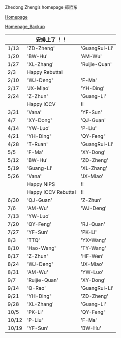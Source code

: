 Zhedong Zheng’s homepage
郑哲东

[Homepage](http://zdzheng.xyz)

[Homepage_Backup](http://zhengzhedong.oschina.io)

| | 安排上了 ！！| |
| ---- | ---- | ---- |
| 1/13 |'ZD-Zheng' | 'GuangRui-Li'|
| 1/20 |'BW-Hu'    |'AM-Wu'|
| 1/27 |'XL-Zhang' |'Ruijie-Quan' |
| 2/3  | Happy Rebuttal | |
| 2/10 |'WJ-Deng'  | 'F-Ma' |
| 2/17 |'JX-Miao'  | 'YH-Ding' |
| 2/24 |'Z-Zhun'   | 'Guang-Li'|
|      |  Happy ICCV| !!   |
| 3/31 |'Vana'  | 'YF-Sun'|
| 4/7  |'XY-Dong'  | 'QJ-Guan' |
| 4/14 |'YW-Luo'  | 'P-Liu' |
| 4/21 |'YH-Ding'  | 'QY-Feng'  |
| 4/28| 'T-Ruan' | 'GuangRui-Li'|
| 5/5 | 'F-Ma'| 'XY-Dong'|
| 5/12 | 'BW-Hu' | 'ZD-Zheng'|
| 5/19 | 'Guang-Li' | 'XL-Zhang'|
| 5/26 | 'Vana' | 'JX-Miao' |
|      |  Happy NIPS| !!   |
|      |  Happy ICCV Rebuttal| !!   |
| 6/30 |'QJ-Guan'| 'Z-Zhun'|
| 7/6  |'AM-Wu'| 'WJ-Deng'| 
| 7/13 | 'YW-Luo' |
| 7/20 | 'QY-Feng' | 'RJ-Quan'|
| 7/27 | 'YF-Sun'  |'PK-Li' |
| 8/3  | 'TTQ' | 'YX=Wang'|
| 8/10 | 'Hao-Wang'| 'TY-Wang' |
| 8/17 | 'Z-Zhun' | 'HF-Wen' |
| 8/24 | 'WJ-Deng' | 'JX-Miao'|
| 8/31 |'AM-Wu' | 'YW-Luo'|
| 9/7  |'Ruijie-Quan'| 'XY-Dong'|
| 9/14 |'Q-Rao'| 'GuangRui-Li'|
| 9/21 |'YH-Ding'| 'ZD-Zheng'|
| 9/28 |'XL-Zhang'| 'Guang-Li'|
| 10/5 |  'PK-Li' | 'QY-Feng'|
| 10/12|'P-Liu'| 'F-Ma'|
| 10/19|'YF-Sun'  | 'BW-Hu'|
